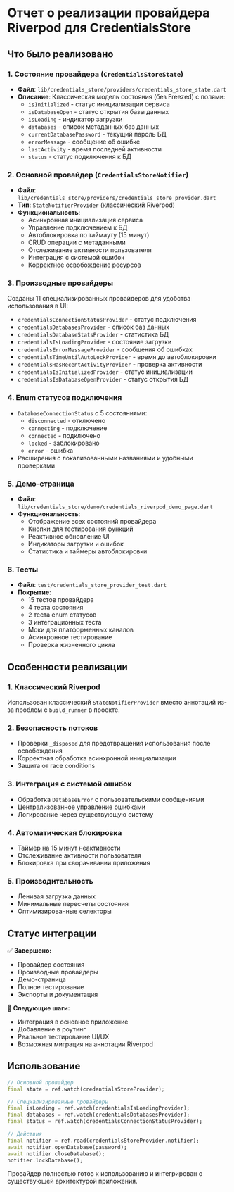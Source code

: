 # Отчет о реализации провайдера Riverpod для CredentialsStore

## Что было реализовано

### 1. Состояние провайдера (`CredentialsStoreState`)
- **Файл**: `lib/credentials_store/providers/credentials_store_state.dart`
- **Описание**: Классическая модель состояния (без Freezed) с полями:
  - `isInitialized` - статус инициализации сервиса
  - `isDatabaseOpen` - статус открытия базы данных
  - `isLoading` - индикатор загрузки
  - `databases` - список метаданных баз данных
  - `currentDatabasePassword` - текущий пароль БД
  - `errorMessage` - сообщение об ошибке
  - `lastActivity` - время последней активности
  - `status` - статус подключения к БД

### 2. Основной провайдер (`CredentialsStoreNotifier`)
- **Файл**: `lib/credentials_store/providers/credentials_store_provider.dart`
- **Тип**: `StateNotifierProvider` (классический Riverpod)
- **Функциональность**:
  - Асинхронная инициализация сервиса
  - Управление подключением к БД
  - Автоблокировка по таймауту (15 минут)
  - CRUD операции с метаданными
  - Отслеживание активности пользователя
  - Интеграция с системой ошибок
  - Корректное освобождение ресурсов

### 3. Производные провайдеры
Созданы 11 специализированных провайдеров для удобства использования в UI:

- `credentialsConnectionStatusProvider` - статус подключения
- `credentialsDatabasesProvider` - список баз данных
- `credentialsDatabaseStatsProvider` - статистика БД
- `credentialsIsLoadingProvider` - состояние загрузки
- `credentialsErrorMessageProvider` - сообщения об ошибках
- `credentialsTimeUntilAutoLockProvider` - время до автоблокировки
- `credentialsHasRecentActivityProvider` - проверка активности
- `credentialsIsInitializedProvider` - статус инициализации
- `credentialsIsDatabaseOpenProvider` - статус открытия БД

### 4. Enum статусов подключения
- `DatabaseConnectionStatus` с 5 состояниями:
  - `disconnected` - отключено
  - `connecting` - подключение
  - `connected` - подключено
  - `locked` - заблокировано
  - `error` - ошибка
- Расширения с локализованными названиями и удобными проверками

### 5. Демо-страница
- **Файл**: `lib/credentials_store/demo/credentials_riverpod_demo_page.dart`
- **Функциональность**:
  - Отображение всех состояний провайдера
  - Кнопки для тестирования функций
  - Реактивное обновление UI
  - Индикаторы загрузки и ошибок
  - Статистика и таймеры автоблокировки

### 6. Тесты
- **Файл**: `test/credentials_store_provider_test.dart`
- **Покрытие**:
  - 15 тестов провайдера
  - 4 теста состояния
  - 2 теста enum статусов
  - 3 интеграционных теста
  - Моки для платформенных каналов
  - Асинхронное тестирование
  - Проверка жизненного цикла

## Особенности реализации

### 1. Классический Riverpod
Использован классический `StateNotifierProvider` вместо аннотаций из-за проблем с `build_runner` в проекте.

### 2. Безопасность потоков
- Проверки `_disposed` для предотвращения использования после освобождения
- Корректная обработка асинхронной инициализации
- Защита от race conditions

### 3. Интеграция с системой ошибок
- Обработка `DatabaseError` с пользовательскими сообщениями
- Централизованное управление ошибками
- Логирование через существующую систему

### 4. Автоматическая блокировка
- Таймер на 15 минут неактивности
- Отслеживание активности пользователя
- Блокировка при сворачивании приложения

### 5. Производительность
- Ленивая загрузка данных
- Минимальные пересчеты состояния
- Оптимизированные селекторы

## Статус интеграции

✅ **Завершено:**
- Провайдер состояния
- Производные провайдеры
- Демо-страница
- Полное тестирование
- Экспорты и документация

🔄 **Следующие шаги:**
- Интеграция в основное приложение
- Добавление в роутинг
- Реальное тестирование UI/UX
- Возможная миграция на аннотации Riverpod

## Использование

```dart
// Основной провайдер
final state = ref.watch(credentialsStoreProvider);

// Специализированные провайдеры
final isLoading = ref.watch(credentialsIsLoadingProvider);
final databases = ref.watch(credentialsDatabasesProvider);
final status = ref.watch(credentialsConnectionStatusProvider);

// Действия
final notifier = ref.read(credentialsStoreProvider.notifier);
await notifier.openDatabase(password);
await notifier.closeDatabase();
notifier.lockDatabase();
```

Провайдер полностью готов к использованию и интегрирован с существующей архитектурой приложения.
